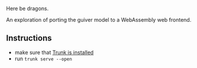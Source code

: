 Here be dragons.

An exploration of porting the guiver model to a WebAssembly web frontend.

## Instructions

* make sure that [Trunk is installed](https://trunkrs.dev)
* run `trunk serve --open`
